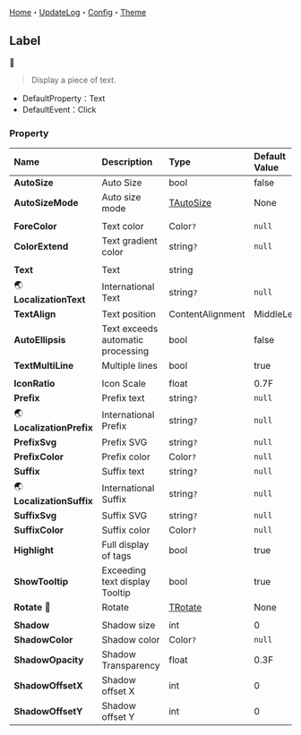 ﻿[Home](../Home.md)・[UpdateLog](../UpdateLog.md)・[Config](../Config.md)・[Theme](../Theme.md)

## Label
👚

> Display a piece of text.

- DefaultProperty：Text
- DefaultEvent：Click

### Property

Name | Description | Type | Default Value |
:--|:--|:--|:--|
**AutoSize** | Auto Size | bool | false |
**AutoSizeMode** | Auto size mode | [TAutoSize](Enum.md#tautosize) | None |
||||
**ForeColor** | Text color | Color`?` | `null` |
**ColorExtend** | Text gradient color | string`?` | `null` |
||||
**Text** | Text | string ||
🌏 **LocalizationText** | International Text | string`?` | `null` |
**TextAlign** | Text position | ContentAlignment | MiddleLeft |
**AutoEllipsis** | Text exceeds automatic processing | bool | false |
**TextMultiLine** | Multiple lines | bool | true |
||||
**IconRatio** | Icon Scale | float | 0.7F |
**Prefix** | Prefix text | string`?` | `null` |
🌏 **LocalizationPrefix** | International Prefix | string`?` | `null` |
**PrefixSvg** | Prefix SVG | string`?` | `null` |
**PrefixColor** | Prefix color | Color`?` | `null` |
**Suffix** | Suffix text | string`?` | `null` |
🌏 **LocalizationSuffix** | International Suffix | string`?` | `null` |
**SuffixSvg** | Suffix SVG | string`?` | `null` |
**SuffixColor** | Suffix color | Color`?` | `null` |
**Highlight** | Full display of tags | bool | true |
**ShowTooltip** | Exceeding text display Tooltip | bool | true |
**Rotate** 🔴 | Rotate | [TRotate](Enum.md#trotate) | None |
||||
**Shadow** | Shadow size | int | 0 |
**ShadowColor** | Shadow color | Color`?` | `null` |
**ShadowOpacity** | Shadow Transparency | float | 0.3F |
**ShadowOffsetX** | Shadow offset X | int | 0 |
**ShadowOffsetY** | Shadow offset Y | int | 0 |